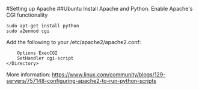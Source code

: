 #Setting up Apache
##Ubuntu
Install Apache and Python. Enable Apache's CGI functionality
```sudo apt-get install apache2
sudo apt-get install python
sudo a2enmod cgi
```

Add the following to your /etc/apache2/apache2.conf:
```<Directory /var/www/path/to/rdrivediary/cgi-bin>
	Options ExecCGI
	SetHandler cgi-script
</Directory>
```

More information: https://www.linux.com/community/blogs/129-servers/757148-configuring-apache2-to-run-python-scripts

